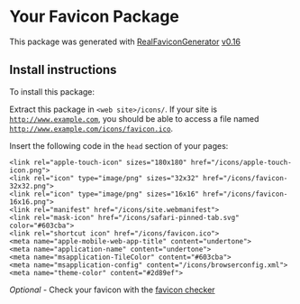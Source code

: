 # Your Favicon Package

This package was generated with [RealFaviconGenerator](https://realfavicongenerator.net/) [v0.16](https://realfavicongenerator.net/change_log#v0.16)

## Install instructions

To install this package:

Extract this package in <code>&lt;web site&gt;/icons/</code>. If your site is <code>http://www.example.com</code>, you should be able to access a file named <code>http://www.example.com/icons/favicon.ico</code>.

Insert the following code in the `head` section of your pages:

    <link rel="apple-touch-icon" sizes="180x180" href="/icons/apple-touch-icon.png">
    <link rel="icon" type="image/png" sizes="32x32" href="/icons/favicon-32x32.png">
    <link rel="icon" type="image/png" sizes="16x16" href="/icons/favicon-16x16.png">
    <link rel="manifest" href="/icons/site.webmanifest">
    <link rel="mask-icon" href="/icons/safari-pinned-tab.svg" color="#603cba">
    <link rel="shortcut icon" href="/icons/favicon.ico">
    <meta name="apple-mobile-web-app-title" content="undertone">
    <meta name="application-name" content="undertone">
    <meta name="msapplication-TileColor" content="#603cba">
    <meta name="msapplication-config" content="/icons/browserconfig.xml">
    <meta name="theme-color" content="#2d89ef">

*Optional* - Check your favicon with the [favicon checker](https://realfavicongenerator.net/favicon_checker)